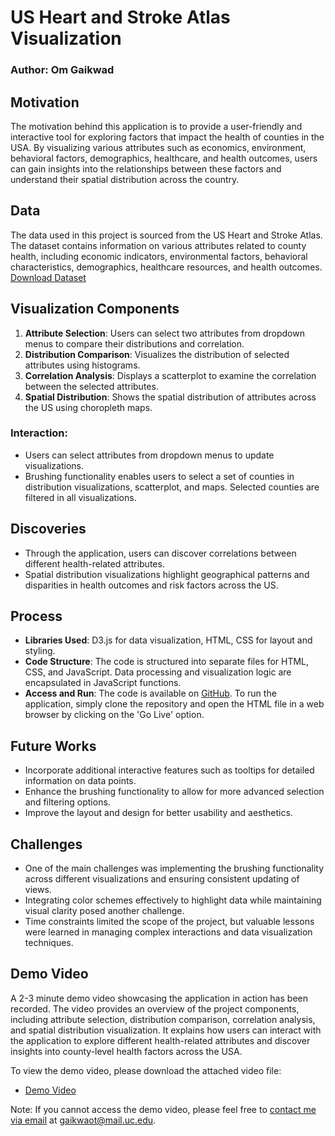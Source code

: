 # US Heart and Stroke Atlas Visualization
### Author: Om Gaikwad

## Motivation
The motivation behind this application is to provide a user-friendly and interactive tool for exploring factors that impact the health of counties in the USA. By visualizing various attributes such as economics, environment, behavioral factors, demographics, healthcare, and health outcomes, users can gain insights into the relationships between these factors and understand their spatial distribution across the country.

## Data
The data used in this project is sourced from the US Heart and Stroke Atlas. The dataset contains information on various attributes related to county health, including economic indicators, environmental factors, behavioral characteristics, demographics, healthcare resources, and health outcomes. [Download Dataset](national_health_data.csv)

## Visualization Components
1. **Attribute Selection**: Users can select two attributes from dropdown menus to compare their distributions and correlation.
2. **Distribution Comparison**: Visualizes the distribution of selected attributes using histograms.
3. **Correlation Analysis**: Displays a scatterplot to examine the correlation between the selected attributes.
4. **Spatial Distribution**: Shows the spatial distribution of attributes across the US using choropleth maps.

### Interaction:
- Users can select attributes from dropdown menus to update visualizations.
- Brushing functionality enables users to select a set of counties in distribution visualizations, scatterplot, and maps. Selected counties are filtered in all visualizations.

## Discoveries
- Through the application, users can discover correlations between different health-related attributes.
- Spatial distribution visualizations highlight geographical patterns and disparities in health outcomes and risk factors across the US.

## Process
- **Libraries Used**: D3.js for data visualization, HTML, CSS for layout and styling.
- **Code Structure**: The code is structured into separate files for HTML, CSS, and JavaScript. Data processing and visualization logic are encapsulated in JavaScript functions.
- **Access and Run**: The code is available on [GitHub](https://github.com/omgaikwad99/Health-in-USA). To run the application, simply clone the repository and open the HTML file in a web browser by clicking on the 'Go Live' option.
## Future Works
- Incorporate additional interactive features such as tooltips for detailed information on data points.
- Enhance the brushing functionality to allow for more advanced selection and filtering options.
- Improve the layout and design for better usability and aesthetics.

## Challenges
- One of the main challenges was implementing the brushing functionality across different visualizations and ensuring consistent updating of views.
- Integrating color schemes effectively to highlight data while maintaining visual clarity posed another challenge.
- Time constraints limited the scope of the project, but valuable lessons were learned in managing complex interactions and data visualization techniques.

## Demo Video
A 2-3 minute demo video showcasing the application in action has been recorded. The video provides an overview of the project components, including attribute selection, distribution comparison, correlation analysis, and spatial distribution visualization. It explains how users can interact with the application to explore different health-related attributes and discover insights into county-level health factors across the USA.

To view the demo video, please download the attached video file:
- [Demo Video](https://onedrive.live.com/?cid=A387632E9BBCCF9A&id=A387632E9BBCCF9A%212764&parId=A387632E9BBCCF9A%212763&o=OneUp)

Note: If you cannot access the demo video, please feel free to [contact me via email](mailto:gaikwaot@mail.uc.edu) at gaikwaot@mail.uc.edu.
